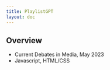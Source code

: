 ```yaml
---
title: PlaylistGPT
layout: doc
---
```


## Overview
- Current Debates in Media, May 2023
- Javascript, HTML/CSS